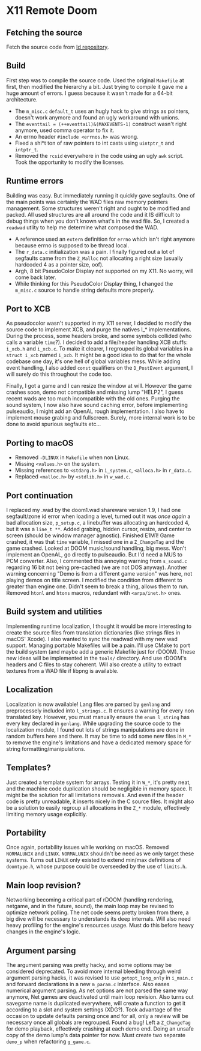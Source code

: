 
# X11 Remote Doom

## Fetching the source

Fetch the source code from [Id repository](https://github.com/id-Software/DOOM).

## Build

First step was to compile the source code. Used the original `Makefile` at first, then modified the hierarchy a bit.
Just trying to compile it gave me a huge amount of errors. I guess because it wasn't made for a 64-bit architecture.
- The `m_misc.c` `default_t` uses an hugly hack to give strings as pointers, doesn't work anymore and found an ugly workaround with unions.
- The `eventtail = (++eventtail)&(MAXEVENTS-1)` construct wasn't right anymore, used comma operator to fix it.
- An errno header `#include <errnos.h>` was wrong.
- Fixed a shi\*t ton of raw pointers to int casts using `uintptr_t` and `intptr_t`.
- Removed the `rcsid` everywhere in the code using an ugly `awk` script. Took the opportunity to modify the licenses.

## Runtime errors

Building was easy. But immediately running it quickly gave segfaults. One of the main points was certainly the WAD
files raw memory pointers management. Some structures weren't right and ought to be modified and packed. All used structures are
all around the code and it IS difficult to debug things when you don't known what's in the wad file.
So, I created a `readwad` utlity to help me determine what composed the WAD.
- A reference used an `extern` definition for `errno` which isn't right anymore because errno is supposed to be thread local.
- The `r_data.c` initialization was a pain. I finally figured out a lot of segfaults came from the `Z_Malloc` not allocating a right size (usually hardcoded 4 as a pointer size, oof).
- Argh, 8 bit PseudoColor Display not supported on my X11. No worry, will come back later.
- While thinking for this PseudoColor Display thing, I changed the `m_misc.c` source to handle string defaults more properly.

## Port to XCB
As pseudocolor wasn't supported in my X11 server, I decided to modify the source code to implement XCB, and purge the natives I\_\* implementations.
During the process, some headers broke, and some symbols collided (who calls a variable `time`?).
I decided to add a file/header handling XCB stuffs: `i_xcb.h` and `i_xcb.c`. To make it clearer, I regrouped its global variables in a `struct i_xcb` named `i_xcb`.
It might be a good idea to do that for the whole codebase one day, it's one hell of global variables mess.
While adding event handling, I also added `const` qualifiers on the `D_PostEvent` argument, I will surely do this throughout the code too.

Finally, I got a game and I can resize the window at will.
However the game crashes soon, demo not compatible and missing lump "HELP2", I guess recent wads are too much incompatible with the old ones.
Purging the sound system, I now also have sound caching error, before implementing pulseaudio, I might add an OpenAL rough implementation.
I also have to implement mouse grabing and fullscreen. Surely, more internal work is to be done to avoid spurious segfaults etc...

## Porting to macOS
- Removed `-DLINUX` in `Makefile` when non Linux.
- Missing `<values.h>` on the system.
- Missing references to `<stdarg.h>` in `i_system.c`, `<alloca.h>` in `r_data.c`.
- Replaced `<malloc.h>` by `<stdlib.h>` in `w_wad.c`.

## Port continuation
I replaced my .wad by the doom1.wad shareware version 1.9, I had one segfault/zone id error when loading a level,
turned out it was *once again* a bad allocation size, `p_setup.c`, a linebuffer was allocating an hardcoded 4, but it was a `line_t **`.
Added grabing, hidden cursor, resize, and center to screen (should be window manager agnostic).
Finished E1M1! Game crashed, it was that `time` variable, I missed one in a `Z_ChangeTag` and the game crashed.
Looked at DOOM music/sound handling, big mess. Won't implement an OpenAL, go directly to pulseaudio. But I'd need a MUS to PCM converter.
Also, I commented this annoying warning from `s_sound.c` regarding 16 bit not being pre-cached (we are not DOS anyway).
Another warning concerning "Demo is from a different game version" was here, not playing demos on title screen.
I modified the condition from different to greater than engine one. Didn't seem to break a thing, allows them to run.
Removed `htonl` and `htons` macros, redundant with `<arpa/inet.h>` ones.

## Build system and utilities
Implementing runtime localization, I thought it would be more interesting to create the source files from
translation dictionaries (like strings files in macOS' Xcode). I also wanted to sync the readwad with my new wad support.
Managing portable Makefiles will be a pain. I'll use CMake to port the build system (and maybe add a generic Makefile just for rDOOM).
These new ideas will be implemented in the `tools/` directory. And use rDOOM's headers and C files to stay coherent. Will also create a utility
to extract textures from a WAD file if libpng is available.

## Localization
Localization is now available! Lang files are parsed by `genlang` and preprocessely included into `l_strings.c`.
It ensures a warning for every non translated key. However, you must manually ensure the `enum l_string` has every key declared in `genlang`.
While upgrading the source code to the localization module, I found out lots of strings manipulations are done in random buffers here and there.
It may be time to add some new files in `M_*` to remove the engine's limitations and have a dedicated memory space for string formatting/manipulations.

## Templates?
Just created a template system for arrays. Testing it in `W_*`, it's pretty neat, and the machine code duplication should be negligible in memory space.
It might be the solution for all limitations removals. And even if the header code is pretty unreadable, it inserts nicely in the C source files.
It might also be a solution to easily regroup all allocations in the `Z_*` module, effectively limiting memory usage explicitly.

## Portability
Once again, portability issues while working on macOS. Removed `NORMALUNIX` and `LINUX`. `NORMALUNIX` shouldn't be need as we only target these systems.
Turns out `LINUX` only existed to extend min/max definitions of `doomtype.h`, whose purpose could be overseeded by the use of `limits.h`.

## Main loop revision?
Networking becoming a critical part of rDOOM (handling rendering, netgame, and in the future, sound), the main loop may be revised
to optimize network polling. The net code seems pretty broken from there, a big dive will be necessary to understands its deep internals.
Will also need heavy profiling for the engine's resources usage. Must do this before heavy changes in the engine's logic.

## Argument parsing
The argument parsing was pretty hacky, and some options may be considered deprecated. To avoid more internal bleeding through
weird argument parsing hacks, it was revised to use `getopt_long_only` in `i_main.c` and forward declarations in a new `m_param.c` interface.
Also eases numerical argument parsing. As net options are not parsed the same way anymore, Net games are deactivated until main loop revision.
Also turns out savegame name is duplicated everywhere, will create a function to get it according to a slot and system settings (XDG?).
Took advantage of the occasion to update defaults parsing once and for all, only a review will be necessary once all globals are regrouped.
Found a bug! Left a `Z_ChangeTag` for demo playback, effectively crashing at each demo end. Doing an unsafe copy of the demo lump's data pointer for now.
Must create two separate `demo_p` when refactoring `g_game.c`.
